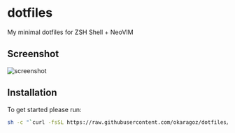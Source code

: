 # dotfiles
My minimal dotfiles for ZSH Shell + NeoVIM

## Screenshot

![screenshot](https://i.imgur.com/UBCUUk7.png) 

## Installation

To get started please run:

```bash
sh -c "`curl -fsSL https://raw.githubusercontent.com/okaragoz/dotfiles/main/install.sh `"
```